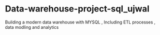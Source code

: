 # Data-warehouse-project-sql_ujwal
Building a modern data warehouse with MYSQL , Including ETL processes , data modling and analytics
